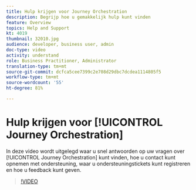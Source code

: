 ```yaml
---
title: Hulp krijgen voor Journey Orchestration
description: Begrijp hoe u gemakkelijk hulp kunt vinden
feature: Overview
topics: Help and Support
kt: 4019
thumbnail: 32010.jpg
audience: developer, business user, admin
doc-type: video
activity: understand
role: Business Practitioner, Administrator
translation-type: tm+mt
source-git-commit: dcfca5cee7399c2e708d29dbc7dcdea1114805f5
workflow-type: tm+mt
source-wordcount: '55'
ht-degree: 81%

---
```



# Hulp krijgen voor [!UICONTROL Journey Orchestration]

In deze video wordt uitgelegd waar u snel antwoorden op uw vragen over [!UICONTROL Journey Orchestration] kunt vinden, hoe u contact kunt opnemen met ondersteuning, waar u ondersteuningstickets kunt registreren en hoe u feedback kunt geven.

>[!VIDEO](https://video.tv.adobe.com/v/32010?quality=12)
